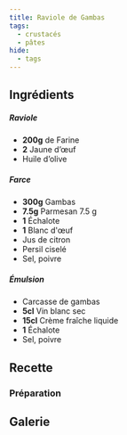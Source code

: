 ```yaml
---
title: Raviole de Gambas
tags:
  - crustacés
  - pâtes
hide:
  - tags
---
```

## Ingrédients

##### Raviole
- **200g** de Farine
- **2** Jaune d’œuf
- Huile d’olive 

##### Farce
- **300g** Gambas
- **7.5g** Parmesan 7.5 g
- **1** Échalote
- **1** Blanc d'œuf
- Jus de citron 
- Persil ciselé
- Sel, poivre

##### Émulsion
- Carcasse de gambas
- **5cl** Vin blanc sec
- **15cl** Crème fraîche liquide
- **1** Échalote
- Sel, poivre

## Recette

### Préparation

## Galerie
